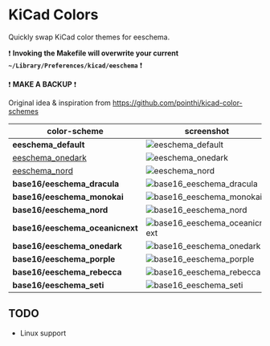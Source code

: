 # KiCad Colors

Quickly swap KiCad color themes for eeschema.

:exclamation:
**Invoking the Makefile will overwrite your current `~/Library/Preferences/kicad/eeschema`**
:exclamation:

:exclamation:
**MAKE A BACKUP**
:exclamation:

Original idea & inspiration from https://github.com/pointhi/kicad-color-schemes

color-scheme                     | screenshot
---------------------------------|--------------------------------------
**eeschema_default**             | ![eeschema_default][default_png_link]
[eeschema_onedark][onedark_link] | ![eeschema_onedark][onedark_png_link]
[eeschema_nord][nord_link]       | ![eeschema_nord][nord_png_link]
**base16/eeschema_dracula**      | ![base16_eeschema_dracula][base16_eeschema_dracula_png_link]
**base16/eeschema_monokai**      | ![base16_eeschema_monokai][base16_eeschema_monokai_png_link]
**base16/eeschema_nord**         | ![base16_eeschema_nord][base16_eeschema_nord_png_link]
**base16/eeschema_oceanicnext**  | ![base16_eeschema_oceanicnext][base16_eeschema_oceanicnext_png_link]
**base16/eeschema_onedark**      | ![base16_eeschema_onedark][base16_eeschema_onedark_png_link]
**base16/eeschema_porple**       | ![base16_eeschema_porple][base16_eeschema_porple_png_link]
**base16/eeschema_rebecca**      | ![base16_eeschema_rebecca][base16_eeschema_rebecca_png_link]
**base16/eeschema_seti**         | ![base16_eeschema_seti][base16_eeschema_seti_png_link]

[default_png_link]: https://raw.githubusercontent.com/skalidindi3/kicad-colors/master/default/eeschema_default.png
[onedark_link]: https://github.com/sonph/onehalf/blob/master/vim/colors/onehalfdark.vim
[onedark_png_link]: https://raw.githubusercontent.com/skalidindi3/kicad-colors/master/onedark/eeschema_onedark.png
[nord_link]: https://github.com/arcticicestudio/nord-vim/blob/develop/colors/nord.vim
[nord_png_link]: https://raw.githubusercontent.com/skalidindi3/kicad-colors/master/nord/eeschema_nord.png
[base16_eeschema_dracula_png_link]: https://raw.githubusercontent.com/skalidindi3/kicad-colors/master/base16/eeschema_dracula.png
[base16_eeschema_monokai_png_link]: https://raw.githubusercontent.com/skalidindi3/kicad-colors/master/base16/eeschema_monokai.png
[base16_eeschema_nord_png_link]: https://raw.githubusercontent.com/skalidindi3/kicad-colors/master/base16/eeschema_nord.png
[base16_eeschema_oceanicnext_png_link]: https://raw.githubusercontent.com/skalidindi3/kicad-colors/master/base16/eeschema_oceanicnext.png
[base16_eeschema_onedark_png_link]: https://raw.githubusercontent.com/skalidindi3/kicad-colors/master/base16/eeschema_onedark.png
[base16_eeschema_porple_png_link]: https://raw.githubusercontent.com/skalidindi3/kicad-colors/master/base16/eeschema_porple.png
[base16_eeschema_rebecca_png_link]: https://raw.githubusercontent.com/skalidindi3/kicad-colors/master/base16/eeschema_rebecca.png
[base16_eeschema_seti_png_link]: https://raw.githubusercontent.com/skalidindi3/kicad-colors/master/base16/eeschema_seti.png

## TODO

* Linux support
